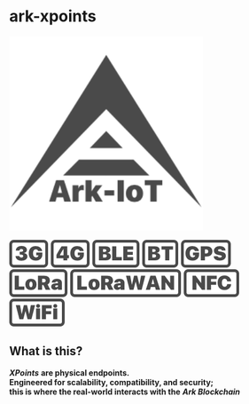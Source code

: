 # ark-xpoints
<img src="https://github.com/sleepdefic1t/ark-IoT/blob/master/ark_iot_logo.png" width="350">


<img src="https://github.com/sleepdefic1t/ark-xpoints/blob/master/tags/3g_tag.png"> <img src="https://github.com/sleepdefic1t/ark-xpoints/blob/master/tags/4g_tag.png"> <img src="https://github.com/sleepdefic1t/ark-xpoints/blob/master/tags/ble_tag.png"> <img src="https://github.com/sleepdefic1t/ark-xpoints/blob/master/tags/bt_tag.png"> <img src="https://github.com/sleepdefic1t/ark-xpoints/blob/master/tags/gps_tag.png">  
<img src="https://github.com/sleepdefic1t/ark-xpoints/blob/master/tags/lora_tag.png"> <img src="https://github.com/sleepdefic1t/ark-xpoints/blob/master/tags/lorawan_tag.png"> <img src="https://github.com/sleepdefic1t/ark-xpoints/blob/master/tags/nfc_tag.png"> <img src="https://github.com/sleepdefic1t/ark-xpoints/blob/master/tags/wifi_tag.png">

## What is this?
***XPoints*** **are physical endpoints.**  
 **Engineered for scalability, compatibility, and security;**  
**this is where the real-world interacts with the** ***Ark Blockchain*** 

